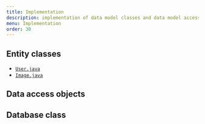 ```yaml
---
title: Implementation
description: implementation of data model classes and data model access interfaces. 
menu: Implementation
order: 30
---
```


## Entity classes 

* [`User.java`](https://github.com/ddc-java-14/astronomy-pictures/blob/main/app/src/main/java/edu/cnm/deepdive/astronomypictures/model/entity/User.java)
* [`Image.java`](https://github.com/ddc-java-14/astronomy-pictures/blob/main/app/src/main/java/edu/cnm/deepdive/astronomypictures/model/entity/Image.java)

## Data access objects 

## Database class 